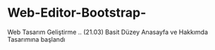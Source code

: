 # Web-Editor-Bootstrap-
Web Tasarım Geliştirme ..
(21.03) Basit Düzey Anasayfa ve Hakkımda Tasarımına başlandı
